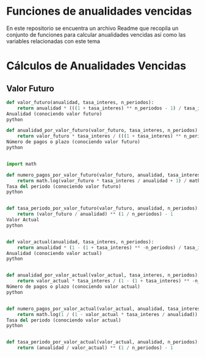 # Funciones de anualidades vencidas
En este repositorio se encuentra un archivo Readme que recopila un conjunto de funciones para calcular anualidades vencidas así como las variables relacionadas con este tema
# Cálculos de Anualidades Vencidas

## Valor Futuro
```python
def valor_futuro(anualidad, tasa_interes, n_periodos):
    return anualidad * (((1 + tasa_interes) ** n_periodos - 1) / tasa_interes)
Anualidad (conociendo valor futuro)
python

def anualidad_por_valor_futuro(valor_futuro, tasa_interes, n_periodos):
    return valor_futuro * tasa_interes / (((1 + tasa_interes) ** n_periodos - 1))
Número de pagos o plazo (conociendo valor futuro)
python


import math

def numero_pagos_por_valor_futuro(valor_futuro, anualidad, tasa_interes):
    return math.log(valor_futuro * tasa_interes / anualidad + 1) / math.log(1 + tasa_interes)
Tasa del periodo (conociendo valor futuro)
python


def tasa_periodo_por_valor_futuro(valor_futuro, anualidad, n_periodos):
    return (valor_futuro / anualidad) ** (1 / n_periodos) - 1
Valor Actual
python


def valor_actual(anualidad, tasa_interes, n_periodos):
    return anualidad * (1 - (1 + tasa_interes) ** -n_periodos) / tasa_interes
Anualidad (conociendo valor actual)
python


def anualidad_por_valor_actual(valor_actual, tasa_interes, n_periodos):
    return valor_actual * tasa_interes / (1 - (1 + tasa_interes) ** -n_periodos)
Número de pagos o plazo (conociendo valor actual)
python


def numero_pagos_por_valor_actual(valor_actual, anualidad, tasa_interes):
    return math.log(1 / (1 - valor_actual * tasa_interes / anualidad)) / math.log(1 + tasa_interes)
Tasa del periodo (conociendo valor actual)
python


def tasa_periodo_por_valor_actual(valor_actual, anualidad, n_periodos):
    return (anualidad / valor_actual) ** (1 / n_periodos) - 1


